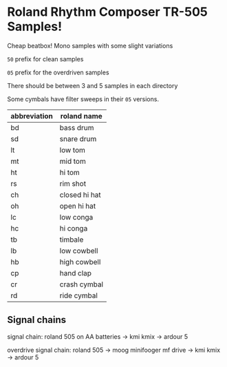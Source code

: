 # Roland Rhythm Composer TR-505 Samples!

Cheap beatbox! Mono samples with some slight variations

`50` prefix for clean samples

`05` prefix for the overdriven samples

There should be between 3 and 5 samples in each directory

Some cymbals have filter sweeps in their `05` versions.

| abbreviation     | roland name |
| ---      | ---       |
| bd | bass drum         |
| sd     | snare drum        |
| lt     | low tom        |
| mt     | mid tom    |
| ht     | hi tom    |
| rs     | rim shot    |
| ch     | closed hi hat  |
| oh     | open hi hat  |
| lc     | low conga |
| hc     | hi conga|
| tb     | timbale   |
| lb     | low cowbell   |
| hb     | high cowbell    |
| cp     | hand clap |
| cr     | crash cymbal  |
| rd     | ride cymbal |


## Signal chains

signal chain: roland 505 on AA batteries -> kmi kmix -> ardour 5

overdrive signal chain: roland 505 -> moog minifooger mf drive -> kmi kmix -> ardour 5
